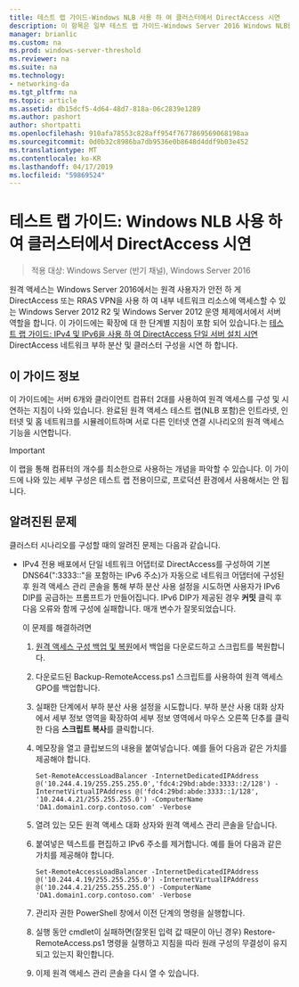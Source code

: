 ```yaml
---
title: 테스트 랩 가이드-Windows NLB 사용 하 여 클러스터에서 DirectAccess 시연
description: 이 항목은 일부 테스트 랩 가이드-Windows Server 2016 Windows NLB를 사용 하 여 클러스터에서 DirectAccess 시연
manager: brianlic
ms.custom: na
ms.prod: windows-server-threshold
ms.reviewer: na
ms.suite: na
ms.technology:
- networking-da
ms.tgt_pltfrm: na
ms.topic: article
ms.assetid: db15dcf5-4d64-48d7-818a-06c2839e1289
ms.author: pashort
author: shortpatti
ms.openlocfilehash: 910afa78553c828aff954f7677869569068198aa
ms.sourcegitcommit: 0d0b32c8986ba7db9536e0b8648d4ddf9b03e452
ms.translationtype: MT
ms.contentlocale: ko-KR
ms.lasthandoff: 04/17/2019
ms.locfileid: "59869524"
---
```

# <a name="test-lab-guide-demonstrate-directaccess-in-a-cluster-with-windows-nlb"></a>테스트 랩 가이드: Windows NLB 사용 하 여 클러스터에서 DirectAccess 시연

>적용 대상: Windows Server (반기 채널), Windows Server 2016

원격 액세스는 Windows Server 2016에서는 원격 사용자가 안전 하 게 DirectAccess 또는 RRAS VPN을 사용 하 여 내부 네트워크 리소스에 액세스할 수 있는 Windows Server 2012 R2 및 Windows Server 2012 운영 체제에서에서 서버 역할을 합니다. 이 가이드에는 확장에 대 한 단계별 지침이 포함 되어 있습니다.는 [테스트 랩 가이드: IPv4 및 IPv6을 사용 하 여 DirectAccess 단일 서버 설치 시연](https://go.microsoft.com/fwlink/p/?LinkId=237004) DirectAccess 네트워크 부하 분산 및 클러스터 구성을 시연 하 합니다.  
  
## <a name="about-this-guide"></a>이 가이드 정보  
이 가이드에는 서버 6개와 클라이언트 컴퓨터 2대를 사용하여 원격 액세스를 구성 및 시연하는 지침이 나와 있습니다. 완료된 원격 액세스 테스트 랩(NLB 포함)은 인트라넷, 인터넷 및 홈 네트워크를 시뮬레이트하며 서로 다른 인터넷 연결 시나리오의 원격 액세스 기능을 시연합니다.  
  
> [!IMPORTANT]  
> 이 랩을 통해 컴퓨터의 개수를 최소한으로 사용하는 개념을 파악할 수 있습니다. 이 가이드에 나와 있는 세부 구성은 테스트 랩 전용이므로, 프로덕션 환경에서 사용해서는 안 됩니다.  
  
## <a name="KnownIssues"></a>알려진된 문제  
클러스터 시나리오를 구성할 때의 알려진 문제는 다음과 같습니다.  
  
-   IPv4 전용 배포에서 단일 네트워크 어댑터로 DirectAccess를 구성하여 기본 DNS64(":3333::"을 포함하는 IPv6 주소)가 자동으로 네트워크 어댑터에 구성된 후 원격 액세스 관리 콘솔을 통해 부하 분산 사용 설정을 시도하면 사용자가 IPv6 DIP를 공급하는 프롬프트가 만들어집니다. IPv6 DIP가 제공된 경우 **커밋** 클릭 후 다음 오류와 함께 구성에 실패합니다. 매개 변수가 잘못되었습니다.  
  
    이 문제를 해결하려면  
  
    1.  [원격 액세스 구성 백업 및 복원](https://gallery.technet.microsoft.com/Back-up-and-Restore-Remote-e157e6a6)에서 백업을 다운로드하고 스크립트를 복원합니다.  
  
    2.  다운로드된 Backup-RemoteAccess.ps1 스크립트를 사용하여 원격 액세스 GPO를 백업합니다.  
  
    3.  실패한 단계에서 부하 분산 사용 설정을 시도합니다. 부하 분산 사용 대화 상자에서 세부 정보 영역을 확장하여 세부 정보 영역에서 마우스 오른쪽 단추를 클릭한 다음 **스크립트 복사**를 클릭합니다.  
  
    4.  메모장을 열고 클립보드의 내용을 붙여넣습니다. 예를 들어 다음과 같은 가치를 제공해야 합니다.  
  
        ```  
        Set-RemoteAccessLoadBalancer -InternetDedicatedIPAddress @('10.244.4.19/255.255.255.0','fdc4:29bd:abde:3333::2/128') -InternetVirtualIPAddress @('fdc4:29bd:abde:3333::1/128', '10.244.4.21/255.255.255.0') -ComputerName 'DA1.domain1.corp.contoso.com' -Verbose  
        ```  
  
    5.  열려 있는 모든 원격 액세스 대화 상자와 원격 액세스 관리 콘솔을 닫습니다.  
  
    6.  붙여넣은 텍스트를 편집하고 IPv6 주소를 제거합니다. 예를 들어 다음과 같은 가치를 제공해야 합니다.  
  
        ```  
        Set-RemoteAccessLoadBalancer -InternetDedicatedIPAddress @('10.244.4.19/255.255.255.0') -InternetVirtualIPAddress @('10.244.4.21/255.255.255.0') -ComputerName 'DA1.domain1.corp.contoso.com' -Verbose  
        ```  
  
    7.  관리자 권한 PowerShell 창에서 이전 단계의 명령을 실행합니다.  
  
    8.  실행 동안 cmdlet이 실패하면(잘못된 입력 값 때문이 아닌 경우) Restore-RemoteAccess.ps1 명령을 실행하고 지침을 따라 원래 구성의 무결성이 유지되고 있는지 확인합니다.  
  
    9. 이제 원격 액세스 관리 콘솔을 다시 열 수 있습니다.  
  


